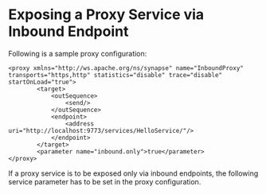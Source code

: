 # Exposing a Proxy Service via Inbound Endpoint

Following is a sample proxy configuration:

```
<proxy xmlns="http://ws.apache.org/ns/synapse" name="InboundProxy" transports="https,http" statistics="disable" trace="disable" startOnLoad="true">
        <target>
            <outSequence>
                <send/>
            </outSequence>
            <endpoint>
                <address uri="http://localhost:9773/services/HelloService/"/>
            </endpoint>
        </target>
        <parameter name="inbound.only">true</parameter>
</proxy>
```

If a proxy service is to be exposed only via inbound endpoints, the following service parameter has to be set in the proxy configuration.